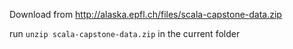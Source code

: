 Download from http://alaska.epfl.ch/files/scala-capstone-data.zip

run  `unzip scala-capstone-data.zip` in the current folder
